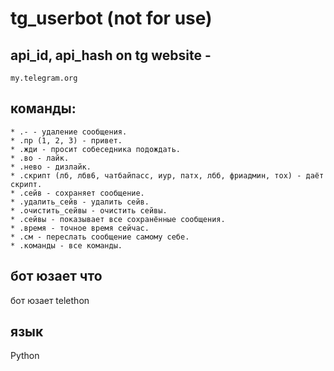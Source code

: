 # tg_userbot (not for use)

## api_id, api_hash on tg website - 
```
my.telegram.org
```

## команды:
```
* .- - удаление сообщения. 
* .пр (1, 2, 3) - привет. 
* .жди - просит собеседника подождать. 
* .во - лайк. 
* .нево - дизлайк. 
* .скрипт (лб, лбв6, чатбайпасс, иур, патх, лбб, фриадмин, тох) - даёт скрипт. 
* .сейв - сохраняет сообщение. 
* .удалить_сейв - удалить сейв. 
* .очистить_сейвы - очистить сейвы. 
* .сейвы - показывает все сохранённые сообщения. 
* .время - точное время сейчас. 
* .см - переслать сообщение самому себе. 
* .команды - все команды. 
```

## бот юзает что
бот юзает telethon

## язык
Python
